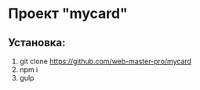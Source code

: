 # Проект "mycard"

## Установка:
1. git clone https://github.com/web-master-pro/mycard
2. npm i
3. gulp
